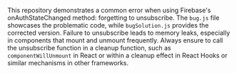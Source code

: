 This repository demonstrates a common error when using Firebase's onAuthStateChanged method: forgetting to unsubscribe.  The `bug.js` file showcases the problematic code, while `bugSolution.js` provides the corrected version.  Failure to unsubscribe leads to memory leaks, especially in components that mount and unmount frequently.  Always ensure to call the unsubscribe function in a cleanup function, such as `componentWillUnmount` in React or within a cleanup effect in React Hooks or similar mechanisms in other frameworks.